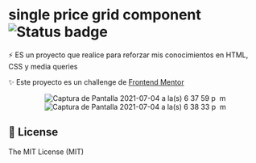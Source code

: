 # single price grid component   ![Status badge](https://img.shields.io/badge/status-in%20progress-yellow)

⚡️  ES un proyecto que realice para reforzar mis conocimientos en  HTML, CSS y media queries

✨ Este proyecto es un challenge  de [Frontend Mentor](https://www.frontendmentor.io/challenges/single-price-grid-component-5ce41129d0ff452fec5abbbc)

<div align="center">
  
  ![Captura de Pantalla 2021-07-04 a la(s) 6 37 59 p  m](https://user-images.githubusercontent.com/58489695/124402647-52da4080-dcf7-11eb-9861-c96f2e0f3d57.png)
  ![Captura de Pantalla 2021-07-04 a la(s) 6 38 33 p  m](https://user-images.githubusercontent.com/58489695/124402649-5372d700-dcf7-11eb-91f7-38a27adfcd7c.png)
  
</div>




## 🧾 License
The MIT License (MIT)



